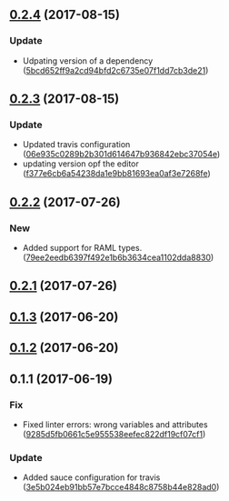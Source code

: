 <a name="0.2.4"></a>
## [0.2.4](https://github.com/advanced-rest-client/payload-editor/compare/0.2.3...0.2.4) (2017-08-15)


### Update

* Udpating version of a dependency ([5bcd652ff9a2cd94bfd2c6735e07f1dd7cb3de21](https://github.com/advanced-rest-client/payload-editor/commit/5bcd652ff9a2cd94bfd2c6735e07f1dd7cb3de21))



<a name="0.2.3"></a>
## [0.2.3](https://github.com/advanced-rest-client/payload-editor/compare/0.2.2...0.2.3) (2017-08-15)


### Update

* Updated travis configuration ([06e935c0289b2b301d614647b936842ebc37054e](https://github.com/advanced-rest-client/payload-editor/commit/06e935c0289b2b301d614647b936842ebc37054e))
* updating version opf the editor ([f377e6cb6a54238da1e9bb81693ea0af3e7268fe](https://github.com/advanced-rest-client/payload-editor/commit/f377e6cb6a54238da1e9bb81693ea0af3e7268fe))



<a name="0.2.2"></a>
## [0.2.2](https://github.com/advanced-rest-client/payload-editor/compare/0.2.1...0.2.2) (2017-07-26)


### New

* Added support for RAML types. ([79ee2eedb6397f492e1b6b3634cea1102dda8830](https://github.com/advanced-rest-client/payload-editor/commit/79ee2eedb6397f492e1b6b3634cea1102dda8830))



<a name="0.2.1"></a>
## [0.2.1](https://github.com/advanced-rest-client/payload-editor/compare/0.1.3...0.2.1) (2017-07-26)




<a name="0.1.3"></a>
## [0.1.3](https://github.com/advanced-rest-client/payload-editor/compare/0.1.2...v0.1.3) (2017-06-20)




<a name="0.1.2"></a>
## [0.1.2](https://github.com/advanced-rest-client/payload-editor/compare/0.1.1...v0.1.2) (2017-06-20)




<a name="0.1.1"></a>
## 0.1.1 (2017-06-19)


### Fix

* Fixed linter errors: wrong variables and attributes ([9285d5fb0661c5e955538eefec822df19cf07cf1](https://github.com/advanced-rest-client/payload-editor/commit/9285d5fb0661c5e955538eefec822df19cf07cf1))

### Update

* Added sauce configuration for travis ([3e5b024eb91bb57e7bcce4848c8758b44e828ad0](https://github.com/advanced-rest-client/payload-editor/commit/3e5b024eb91bb57e7bcce4848c8758b44e828ad0))



